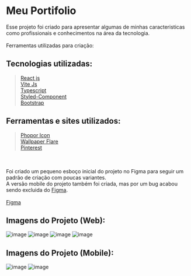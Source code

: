 # Meu Portifolio
Esse projeto foi criado para apresentar algumas de minhas caracteristicas como profissionais e conhecimentos na área da tecnologia.<br/>
<br/>
Ferramentas utilizadas para criação:<br/>

## Tecnologias utilizadas:<br/>
><a href="https://pt-br.reactjs.org/">React js</a><br/>
><a href="https://vitejs.dev/">Vite Js</a><br/>
><a href="https://www.typescriptlang.org/">Typescript</a><br/>
><a href="https://styled-components.com/">Styled-Component</a><br/>
><a href="https://getbootstrap.com/">Bootstrap</a><br/>

## Ferramentas e sites utilizados:<br/>
><a href="https://phosphoricons.com/">Phopor Icon</a><br/>
><a href="https://www.wallpaperflare.com/">Wallpaper Flare</a><br/>
><a href="https://br.pinterest.com/">Pinterest</a><br/>

<br/>
<br/>
Foi criado um pequeno esboço inicial do projeto no Figma para seguir um padrão de criação com poucas variantes.<br/>
A versão mobile do projeto também foi criada, mas por um bug acabou sendo excluida do <a href="https://www.figma.com/" target="_blank" >Figma</a>.<br/>
<br/>
<a href="https://www.figma.com/community/file/1134637571456376160" target="_blank">Figma</a>
<br/>

## Imagens do Projeto (Web):<br/>
![image](https://user-images.githubusercontent.com/62970346/181658396-b6ee1d9f-ef89-4ff0-8028-3dd400ebccce.png)
![image](https://user-images.githubusercontent.com/62970346/181658425-209c0218-a7ba-437c-b89c-2ad77966a1b9.png)
![image](https://user-images.githubusercontent.com/62970346/181658480-3324b94d-0a7b-43f0-a0c6-13aebffcf914.png)
![image](https://user-images.githubusercontent.com/62970346/181658514-6dae93d7-5029-430c-a032-dc506d5d29e1.png)

## Imagens do Projeto (Mobile):<br/>
![image](https://user-images.githubusercontent.com/62970346/181658571-3870f15c-d413-45f0-9c07-a2cc52294754.png)
![image](https://user-images.githubusercontent.com/62970346/181658602-9898ac6d-4c19-46eb-89d2-b575a63c22d3.png)
